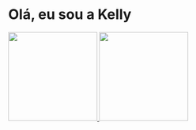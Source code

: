 <h1>Olá, eu sou a Kelly</h1>
<div>
  <a href="https://github.com/kellycsantos">
  <img height="180em" src="https://github-readme-stats.vercel.app/api?username=kellycsantos&show_icons-true&theme-dark&include_all_commits-true&count_private-true"L">
  <img height="180em" src="">
 <div>   
   
